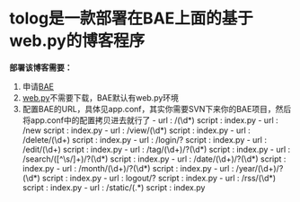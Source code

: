 # tolog是一款部署在BAE上面的基于web.py的博客程序
**部署该博客需要：**

1.  申请[BAE](http://developer.baidu.com/dev#/create)
2.  [web.py](http://webpy.org)不需要下载，BAE默认有web.py环境
3.  配置BAE的URL，具体见app.conf，其实你需要SVN下来你的BAE项目，然后将app.conf中的配置拷贝进去就行了
  \- url : /(\d*)
    script : index.py
  \- url : /new
    script : index.py
  \- url : /view/(\d*)
    script : index.py
  \- url : /delete/(\d+)
    script : index.py
  \- url : /login/?
    script : index.py
  \- url : /edit/(\d+)
    script : index.py
  \- url : /tag/(\d+)/?(\d*)
    script : index.py
  \- url : /search/([^\s/]+)/?(\d*)
    script : index.py
  \- url : /date/(\d+)/?(\d*)
    script : index.py
  \- url : /month/(\d+)/?(\d*)
    script : index.py
  \- url : /year/(\d+)/?(\d*)
    script : index.py
  \- url : logout/?
    script : index.py
  \- url : /rss/(\d*)
    script : index.py
  \- url : /static/(.*)
    script : index.py
